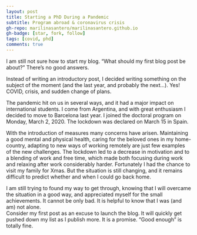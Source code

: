 ```yaml
---
layout: post
title: Starting a PhD During a Pandemic
subtitle: Program abroad & coronavirus crisis
gh-repo: marilinasantero/marilinasantero.github.io
gh-badge: [star, fork, follow]
tags: [covid, phd]
comments: true
---
```


I am still not sure how to start my blog. “What should my first blog post be about?” There’s no good answers.  

Instead of writing an introductory post, I decided writing something on the subject of the moment (and the last year, and probably the next...). 
Yes! COVID, crisis, and sudden change of plans.  

The pandemic hit on us in several ways, and it had a major impact on international students. I come from Argentina, and with great enthusiasm I decided to move to Barcelona last year. I joined the doctoral program on Monday, March 2, 2020. The lockdown was declared on March 15 in Spain.  

With the introduction of measures many concerns have arisen. Maintaining a good mental and physical health, caring for the beloved ones in my home-country, adapting to new ways of working remotely are just few examples of the new challenges. The lockdown led to a decrease in motivation and to a blending of work and free time, which made both focusing during work and relaxing after work considerably harder. Fortunately I had the chance to visit my family for Xmas. But the situation is still changing, and it remains difficult to predict whether and when I could go back home.  

I am still trying to found my way to get through, knowing that I will overcame the situation in a good way, and appreciated myself for the small achievements. 
It cannot be only bad. It is helpful to know that I was (and am) not alone.  
Consider my first post as an excuse to launch the blog. It will quickly get pushed down my list as I publish more. It is a promise. “Good enough” is totally fine.
